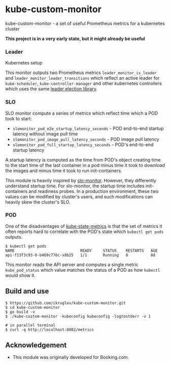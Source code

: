 # kube-custom-monitor
kube-custom-monitor - a set of useful Prometheus metrics for a kubernetes cluster

__This project is in a very early state, but it might already be useful__

### Leader

Kubernetes setup

This monitor outputs two Prometheus metrics `leader_monitor_is_leader` and
`leader_monitor_leader_transitions` which reflect an active leader for
`kube-scheduler`, `kube-controller-manager` and other kubernetes controllers
which uses the same [leader election
library](https://godoc.org/k8s.io/client-go/tools/leaderelection).

### SLO

SLO monitor compute a series of metrics which reflect time which a POD took to start:

* `slomonitor_pod_e2e_startup_latency_seconds` - POD end-to-end startup latency without image pull time
* `slomonitor_pod_image_pull_latency_seconds` - POD image pull latency
* `slomonitor_pod_full_startup_latency_seconds` - POD's end-to-end startup latency

A startup latency is computed as the time from POD's object creating time to
the start time of the last container in a pod minus time it took to download
the images and minus time it took to run init-containers.

This module is heavily inspired by
[slo-monitor](https://github.com/kubernetes/perf-tests/tree/master/slo-monitor).
However, they differently understand startup time. For slo-monitor, the startup
time includes init-containers and readiness probes. In a production
environment, these two values can be modified by cluster's users, and such
modifications can heavily skew the cluster's SLO.

### POD

One of the disadvantages of
[kube-state-metrics](https://github.com/kubernetes/kube-state-metrics) is that
the set of metrics it often reports hard to correlate with the POD's state
which `kubectl get pods` outputs.


```
$ kubectl get pods
NAME                             READY     STATUS    RESTARTS   AGE
api-f13f3c93-0-b469c776c-x8b25   1/1       Running   8          8d
```

This monitor reads the API server and computes a single metric `kube_pod_status`
which value matches the status of a POD as how `kubectl` would show it.

## Build and use

```
$ https://github.com/ikruglov/kube-custom-monitor.git
$ cd kube-custom-monitor
$ go build -v
$ ./kube-custom-monitor -kubeconfig kubeconfig -logtostderr -v 1

# in parallel terminal
$ curl -q http://localhost:8082/metrics
```

## Acknowledgement
* This module was originally developed for Booking.com.
